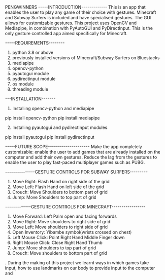 PENGWINNERS
 -----INTRODUCTION-------------
This is an app that enables the user to play any game of their choice with gestures. Minecraft and Subway 
Surfers is included and have specialised gestures. The GUI allows for customizable gestures. This project uses
OpenCV and Mediapipe, in combination with PyAutoGUI and PyDirectInput. This is the only gesture controlled app aimed
specifically for Minecraft. 


 -----REQUIREMENTS--------
1. python 3.8 or above
2. previously installed versions of Minecraft/Subway Surfers on Bluestacks
3. mediapipe
4. opencv-python 
5. pyautogui module
6. pydirectinput module
7. os module
8. threading module

---INSTALLATION-------
1. Installing opencv-python and mediapipe

pip install opencv-python
pip install mediapipe

2. Installing pyautogui and pydirectinput modules


pip install pyautogui
pip install pydirectinput


-----FUTURE SCOPE---------------------
	Make the app completely customizable: enable the user to add games that are already installed on the computer
and add their own gestures. Reduce the lag from the gestures to enable the user to play fast-paced multiplayer games such as PUBG.

---------------GESTURE CONTROLS FOR SUBWAY SURFERS---------
1. Move Right: Flash Hand on right side of the grid
2. Move Left: Flash Hand on left side of the grid
3. Crouch: Move Shoulders to bottom part of grid
4. Jump: Move Shoulders to top part of grid

-------------GESTURE CONTROLS FOR MINECRAFT-----------------

1. Move Forward: Left Palm open and facing forwards
2. Move Right: Move shoulders to right side of grid
3. Move Left: Move shoulders to right side of grid
4. Open Inventory: Yibambe symbol(wrists crossed on chest)
5. Left Mouse Click: Point Right Hand Middle Finger down
6. Right Mouse Click: Close Right Hand Thumb
7. Jump: Move shoulders to top part of grid
8. Crouch: Move shoulders to bottom part of grid



. During the making of this project we learnt ways in which games take input, how to use landmarks on our body to provide input to the computer and 

